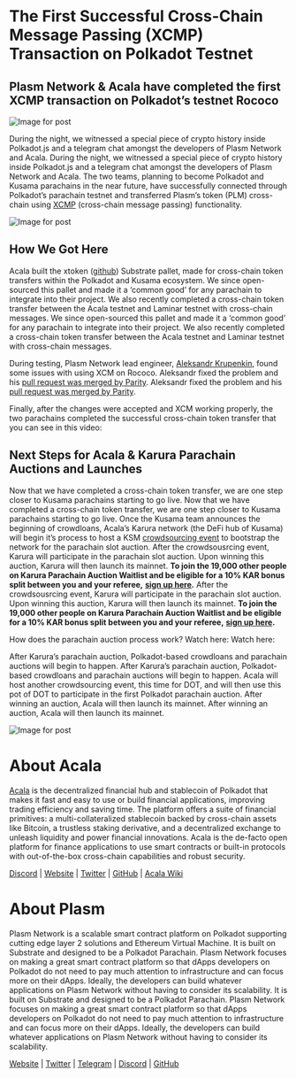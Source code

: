 # The First Successful Cross-Chain Message Passing (XCMP) Transaction on Polkadot Testnet

## Plasm Network & Acala have completed the first XCMP transaction on Polkadot’s testnet Rococo

![Image for post](https://miro.medium.com/max/2204/0*Bwnnq0OSWIc9dikX)

During the night, we witnessed a special piece of crypto history inside Polkadot.js and a telegram chat amongst the developers of Plasm Network and Acala. During the night, we witnessed a special piece of crypto history inside Polkadot.js and a telegram chat amongst the developers of Plasm Network and Acala. The two teams, planning to become Polkadot and Kusama parachains in the near future, have successfully connected through Polkadot’s parachain testnet and transferred Plasm’s token (PLM) cross-chain using [XCMP](https://wiki.polkadot.network/docs/en/learn-crosschain) (cross-chain message passing) functionality.

![Image for post](https://miro.medium.com/max/1880/0*_PHpXfxScO1sDNs_)

## **How We Got Here**

Acala built the xtoken ([github](https://github.com/open-web3-stack/open-runtime-module-library/tree/sw/rococo-v1/xtokens)) Substrate pallet, made for cross-chain token transfers within the Polkadot and Kusama ecosystem. We since open-sourced this pallet and made it a ‘common good’ for any parachain to integrate into their project. We also recently completed a cross-chain token transfer between the Acala testnet and Laminar testnet with cross-chain messages. We since open-sourced this pallet and made it a ‘common good’ for any parachain to integrate into their project. We also recently completed a cross-chain token transfer between the Acala testnet and Laminar testnet with cross-chain messages.

During testing, Plasm Network lead engineer, [Aleksandr Krupenkin](https://github.com/akru), found some issues with using XCM on Rococo. Aleksandr fixed the problem and his [pull request was merged by Parity](https://github.com/paritytech/cumulus/pull/309). Aleksandr fixed the problem and his [pull request was merged by Parity](https://github.com/paritytech/cumulus/pull/309).

Finally, after the changes were accepted and XCM working properly, the two parachains completed the successful cross-chain token transfer that you can see in this video:

## **Next Steps for Acala & Karura Parachain Auctions and Launches**

Now that we have completed a cross-chain token transfer, we are one step closer to Kusama parachains starting to go live. Now that we have completed a cross-chain token transfer, we are one step closer to Kusama parachains starting to go live. Once the Kusama team announces the beginning of crowdloans, Acala’s Karura network (the DeFi hub of Kusama) will begin it’s process to host a KSM [crowdsourcing event](http://acala.network/karura-crowdloan) to bootstrap the network for the parachain slot auction. After the crowdsousrcing event, Karura will participate in the parachain slot auction. Upon winning this auction, Karura will then launch its mainnet. **To join the 19,000 other people on Karura Parachain Auction Waitlist and be eligible for a 10% KAR bonus split between you and your referee,** [**sign up here**](https://forms.gle/Qj8i2RxG3fHyg8DA8)**.** After the crowdsousrcing event, Karura will participate in the parachain slot auction. Upon winning this auction, Karura will then launch its mainnet. **To join the 19,000 other people on Karura Parachain Auction Waitlist and be eligible for a 10% KAR bonus split between you and your referee,** [**sign up here**](https://forms.gle/Qj8i2RxG3fHyg8DA8)**.**

How does the parachain auction process work? Watch here: Watch here:

After Karura’s parachain auction, Polkadot-based crowdloans and parachain auctions will begin to happen. After Karura’s parachain auction, Polkadot-based crowdloans and parachain auctions will begin to happen. Acala will host another crowdsourcing event, this time for DOT, and will then use this pot of DOT to participate in the first Polkadot parachain auction. After winning an auction, Acala will then launch its mainnet. After winning an auction, Acala will then launch its mainnet.

![Image for post](https://miro.medium.com/max/2402/0*4QUW9GSAV2UxUI6E.png)

# About Acala

[Acala](http://acala.network/) is the decentralized financial hub and stablecoin of Polkadot that makes it fast and easy to use or build financial applications, improving trading efficiency and saving time. The platform offers a suite of financial primitives: a multi-collateralized stablecoin backed by cross-chain assets like Bitcoin, a trustless staking derivative, and a decentralized exchange to unleash liquidity and power financial innovations. Acala is the de-facto open platform for finance applications to use smart contracts or built-in protocols with out-of-the-box cross-chain capabilities and robust security.

[Discord](https://discord.gg/vdbFVCH) | [Website](https://acala.network/) | [Twitter](https://twitter.com/AcalaNetwork) | [GitHub](https://github.com/AcalaNetwork/Acala) | [Acala Wiki](https://github.com/AcalaNetwork/Acala/wiki)

# About Plasm

Plasm Network is a scalable smart contract platform on Polkadot supporting cutting edge layer 2 solutions and Ethereum Virtual Machine. It is built on Substrate and designed to be a Polkadot Parachain. Plasm Network focuses on making a great smart contract platform so that dApps developers on Polkadot do not need to pay much attention to infrastructure and can focus more on their dApps. Ideally, the developers can build whatever applications on Plasm Network without having to consider its scalability. It is built on Substrate and designed to be a Polkadot Parachain. Plasm Network focuses on making a great smart contract platform so that dApps developers on Polkadot do not need to pay much attention to infrastructure and can focus more on their dApps. Ideally, the developers can build whatever applications on Plasm Network without having to consider its scalability.

[Website](https://www.plasmnet.io/) | [Twitter](https://twitter.com/Plasm_Network) | [Telegram](https://t.me/PlasmOfficial) | [Discord](https://discord.gg/Z3nC9U4) | [GitHub](https://github.com/PlasmNetwork/Plasm)
